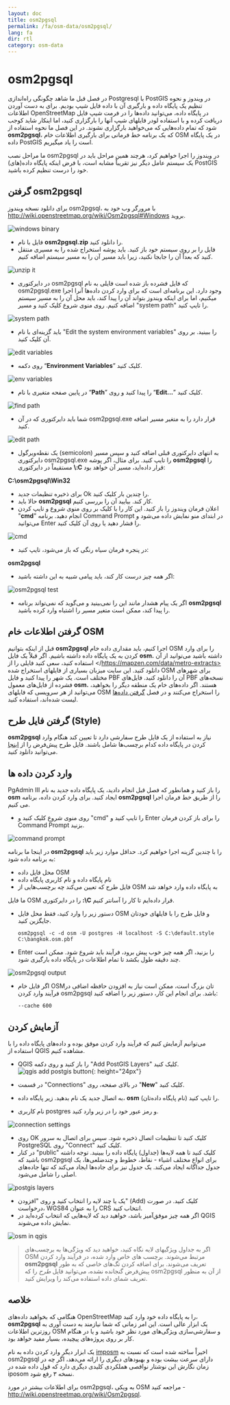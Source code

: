```yaml
---
layout: doc
title: osm2pgsql
permalink: /fa/osm-data/osm2pgsql/
lang: fa
dir: rtl
category: osm-data
---
```


osm2pgsql
==========


در فصل قبل ما شاهد چگونگی راه‌اندازی Postgresql با PostGIS در ویندوز و نحوه تنظیم یک پایگاه داده و بارگیری آن با داده فایل شیپ بودیم. برای به دست آوردن اطلاعات OpenStreetMap در پایگاه داده، می‌توانید داده‌ها را در فرمت شیپ فایل دریافت کرده و با استفاده لودر فایلهای شیپ آنها را بارگزاری کنید، اما اینکار شاید کوجب شود که تمام داده‌هایی که می‌خواهید بارگزاری نشوند. در این فصل ما نحوه استفاده از **osm2pgsql**، که یک برنامه خط فرمانی برای بارگیری اطلاعات خام OSM در یک پایگاه داده PostGIS است را یاد میگیریم.  

ما مراحل نصب osm2pgsql در ویندوز را اجرا خواهیم کرد، هرچند همین مراحل باید در یک سیستم عامل دیگر نیز تقریباْ مشابه است، با فرض اینکه پایگاه داده(های) PostGIS خود را درست تنظیم کرده باشید.  

گرفتن osm2pgsql
-------------

برای دانلود نسخه ویندوز osm2pgsql، با مرورگر وب خود به <http://wiki.openstreetmap.org/wiki/Osm2pgsql#Windows> بروید.  

![windows binary][]

- فایل با نام **osm2pgsql.zip** را دانلود کنید.  
- فایل را بر روی سیستم خود باز کنید. باید پوشه استخراج شده را به مسیری منتقل کنید که بعداْ آن را جابجا نکنید، زیرا باید مسیر آن را به مسیر سیستم اضافه کنیم.  

![unzip it][]

- در دایرکتوری osm2pgsql که فایل فشرده باز شده است فایلی به نام osm2pgsql.exe وجود دارد. این برنامه‌ای است که برای وارد کردن داده‌ها آنرا اجرا میکنیم، اما برای اینکه ویندوز بتواند آن را پیدا کند، باید محل آن را به مسیر سیستم اضافه کنیم. روی منوی شروع کلیک کنید و مسیر "system path" را تایپ کنید.  

![system path][]

- باید گزینه‌ای با نام "Edit the system environment variables" را ببینید. بر روی آن کلیک کنید.  

![edit variables][]

- روی دکمه “**Environment Variables**” کلیک کنید.  

![env variables][]

- در پایین صفحه متغیری با نام “**Path**” را پیدا کنید و روی “**Edit...**” کلیک کنید.  

![find path][]

- شما باید دایرکتوری که در آن osm2pgsql.exe قرار دارد را به متغیر مسیر اضافه کنید.  

![edit path][]

- یک نقطه‌ویرگول (semicolon) به انتهای دایرکتوری قبلی اضافه کنید و سپس مسیر دایرکتوری osm2pgsql.exe را تایپ کنید. برای مثال، اگر پوشه **osm2pgsql** را مستقیماْ در دایرکتوری **\\:C** قرار داده‌اید، مسیر آن خواهد بود:  
	
**C:\osm2pgsql\Win32**  

- برای ذخیره تنظیمات جدید Ok را چندین بار کلیک کنید.  
- حالا باید **osm2pgsql** کار کند. بیایید آن را بررسی کنیم.  
- اعلان فرمان ویندوز را باز کنید. این کار را با کلیک بر روی منوی شروع و تایپ کردن "**cmd**" انجام دهید. برنامه Command Prompt در ابتدای منو نمایش داده می‌شود و می‌توانید Enter را فشار دهید یا روی آن کلیک کنید.  

![cmd][]

- در پنجره فرمان سیاه رنگی که باز می‌شود، تایپ کنید:  

**osm2pgsql**

- اگر همه چیز درست کار کند، باید پیامی شبیه به این داشته باشید:  

![osm2pgsql test][]

- اگر یک پیام هشدار مانند این را نمی‌بینید و می‌گوید که نمی‌تواند برنامه **osm2pgsql** را پیدا کند، ممکن است متغیر مسیر را اشتباه وارد کرده باشید.  

گرفتن اطلاعات خام OSM
---------------------
قبل از اینکه بتوانیم **osm2pgsql** اجرا کنیم، باید مقداری داده خام OSM را برای وارد کردن به یک پایگاه داده داشته باشیم. اگر قبلاْ یک فایل **osm.** داشته باشید می‌توانید از آن استفاده کنید، سعی کنید فایلی را از </https://mapzen.com/data/metro-extracts> دانلود کنید. این سایت میزبان بسیاری از فایلهای استخراج شده OSM برای شهرهای مختلف است. یک شهر را پیدا کنید و فایل PBF آن را دانلود کنید. فایل‌های PBF نسخه‌های فشرده از فایل‌های معمول **osm.** هستند. اگر داده‌های خام یک منطقه دیگر را بخواهید، می‌توانید از هر سرویسی که فایلهای OSM را استخراج می‌کنند و در فصل [گرفتن داده‌ها](fa/osm-data/get-data) لیست شده‌اند، استفاده کنید.  

گرفتن فایل طرح (Style)
------------------
**osm2pgsql** نیاز به استفاده از یک فایل طرح سفارشی دارد تا تعیین کند هنگام وارد کردن در پایگاه داده کدام برچسب‌ها شامل باشند. فایل طرح پیش‌فرض را از [اینجا](/files/default.style) می‌توانید دانلود کنید.  

وارد کردن داده ها
-------------------
PgAdmin III را باز کنید و همانطور که فصل قبل انجام دادید، یک پایگاه داده جدید به نام **osm** ایجاد کنید. برای وارد کردن داده، برنامه **osm2pgsql** را از طریق خط فرمان اجرا می کنیم. 

- روی منوی شروع کلیک کنید و "cmd" را تایپ کنید و Enter را برای باز کردن فرمان Command Prompt بزنید.  

![command prompt][]

در اینجا ما برنامه **osm2pgsql** را با چندین گزینه اجرا خواهیم کرد. حداقل موارد زیر باید به برنامه داده شود:  

- محل فایل داده OSM  
- نام پایگاه داده و نام کاربری پایگاه داده  
- فایل طرح که تعیین می‌کند چه برچسب‌هایی از OSM به پایگاه داده وارد خواهد شد  

ما فایل OSM را در دایرکتوری **:\\C** قرار داده‌ایم تا کار را آسانتر کنیم.  

- دستور زیر را وارد کنید، فقط محل فایل OSM و فایل طرح را با فایلهای خودتان جایگزین کنید.

      osm2pgsql -c -d osm -U postgres -H localhost -S C:\default.style C:\bangkok.osm.pbf  

- Enter را بزنید، اگر همه چیز خوب پیش برود، فرآیند باید شروع شود. ممکن است چند دقیقه طول بکشد تا تمام اطلاعات در پایگاه داده بارگیری شود.  

![osm2pgsql output][]

- اگر فایل خام OSMتان بزرگ است، ممکن است نیاز به افزودن حافظه اضافی در فرآیند وارد کردن osm2pgsql باشد. برای انجام این کار، دستور زیر را اضافه کنید:  

      --cache 600

آزمایش کردن
-----------

می‌توانیم آزمایش کنیم که فرآیند وارد کردن موفق بوده و داده‌های پایگاه داده را با استفاده از QGIS مشاهده کنیم.  

- QGIS را باز کنید و روی دکمه "Add PostGIS Layers" کلیک کنید. ![qgis add postgis button][]{: height="24px"}

- در قسمت "Connections" در بالای صفحه، روی "**New**" کلیک کنید.  
- به اتصال جدید یک نام بدهید. زیر پایگاه داده، **osm** (نام پایگاه داده‌تان) را تایپ کنید.  
- نام کاربری postgres و رمز عبور خود را در زیر وارد کنید.  

![connection settings][]

- روی OK کلیک کنید تا تنظیمات اتصال ذخیره شود. سپس برای اتصال به سرور PostgreSQL روی "Connect" کلیک کنید.  
- در کنار "public" کلیک کنید تا همه لایه‌ها (جداول) پایگاه داده را ببینید. توجه داشته باشید که osm2pgsql برای انواع مختلف اشیاء - نقاط، خطوط و چندضلعی‌ها، یک جدول جداگانه  ایجاد می‌کند. یک جدول نیز برای جاده‌ها ایجاد می‌کند که تنها جاده‌های اصلی را شامل می‌شود.  

![postgis layers][]

- یک یا چند لایه را انتخاب کنید و روی "افزودن" (Add) کلیک کنید. در صورت درخواست، WGS84 را به عنوان CRS انتخاب کنید.  
- اگر همه چیز موفق‌آمیز باشد، خواهید دید که لایه‌هایی که انتخاب کرده‌اید در QGIS نمایش داده می‌شوند.  

![osm in qgis][]

> اگر به جداول ویژگیهای لایه نگاه کنید، خواهید دید که ویژگی‌ها به برچسب‌های OSM مرتبط می‌شوند. برچسب های خاص وارد شده، در فرآیند وارد کردن **osm2pgsql** تعریف می‌شوند. برای اضافه کردن تگ‌های خاصی که به طور پیش‌فرض گنجانده نشده، می‌توانید فایل *طرح* را که osm2pgsql از آن به منظور تعریف شمای داده استفاده می‌کند را ویرایش کنید.  


خلاصه
-------

هنگامی که بخواهید داده‌های OpenStreetMap را به پایگاه داده خود وارد کنید، **osm2pgsql** یک ابزار عالی است. این امر زمانی که شما نیازمند به دست آوری  به روزترین اطلاعات OSM و سفارشی‌سازی ویژگی‌های مورد نظر خود باشید و یا در هنگام کار بر روی پروژه‌های پیچیده، بسیار مفید خواهد بود.  

یک ابزار دیگر وارد کردن داده به نام [imposm](http://imposm.org/) اخیراْ ساخته شده است که نسبت به osm2pgsql دارای سرعت بیشت بوده و بهبودهای دیگری را ارائه می‌دهد، اگر چه در زمان نگارش این نوشتار نواقصی هملکردی کلیدی دیگری دارد که قول داده شده در iposom نسخه ۳ رفع شود.  

برای اطلاعات بیشتر در مورد osm2pgsql، به ویکی OSM مراجعه کنید - <http://wiki.openstreetmap.org/wiki/Osm2pgsql>.  


[windows binary]: /images/osm-data/windows-binary.png
[unzip it]: /images/osm-data/unzip-it.png
[system path]: /images/osm-data/system-path.png
[edit variables]: /images/osm-data/edit-environment-variables.png
[env variables]: /images/osm-data/environment-variables.png
[find path]: /images/osm-data/find-path.png
[edit path]: /images/osm-data/edit-path-variable.png
[cmd]: /images/osm-data/cmd.png
[osm2pgsql test]: /images/osm-data/osm2pgsql-test.png
[command prompt]: /images/osm-data/command-prompt.png
[osm2pgsql output]: /images/osm-data/osm2pgsql-output.png
[qgis add postgis button]: /images/osm-data/add-postgis-button.png
[connection settings]: /images/osm-data/connection-settings.png
[postgis layers]: /images/osm-data/postgis-layers.png
[osm in qgis]: /images/osm-data/osm-in-qgis.png
